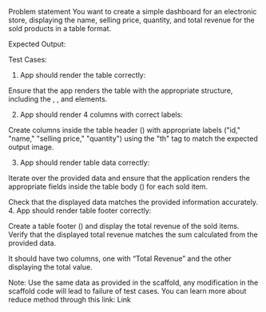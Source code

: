 Problem statement
You want to create a simple dashboard for an electronic store, displaying the name, selling price, quantity, and total revenue for the sold products in a table format.

Expected Output:

Test Cases:

1. App should render the table correctly:

Ensure that the app renders the table with the appropriate structure, including the <thead>, <tbody>, and <tfoot> elements.

2. App should render 4 columns with correct labels:

Create columns inside the table header (<thead>) with appropriate labels ("id," "name," "selling price," "quantity") using the "th" tag to match the expected output image.

3. App should render table data correctly:

Iterate over the provided data and ensure that the application renders the appropriate fields inside the table body (<tbody>) for each sold item.

Check that the displayed data matches the provided information accurately. 4. App should render table footer correctly:

Create a table footer (<tfoot>) and display the total revenue of the sold items. Verify that the displayed total revenue matches the sum calculated from the provided data.

It should have two columns, one with “Total Revenue” and the other displaying the total value.

Note:
Use the same data as provided in the scaffold, any modification in the scaffold code will lead to failure of test cases.
You can learn more about reduce method through this link:
Link
